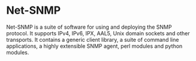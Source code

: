# Net-SNMP

Net-SNMP is a suite of software for using and deploying the SNMP protocol. It supports IPv4, IPv6, IPX, AAL5, Unix domain sockets and other transports. It contains a generic client library, a suite of command line applications, a highly extensible SNMP agent, perl modules and python modules.
